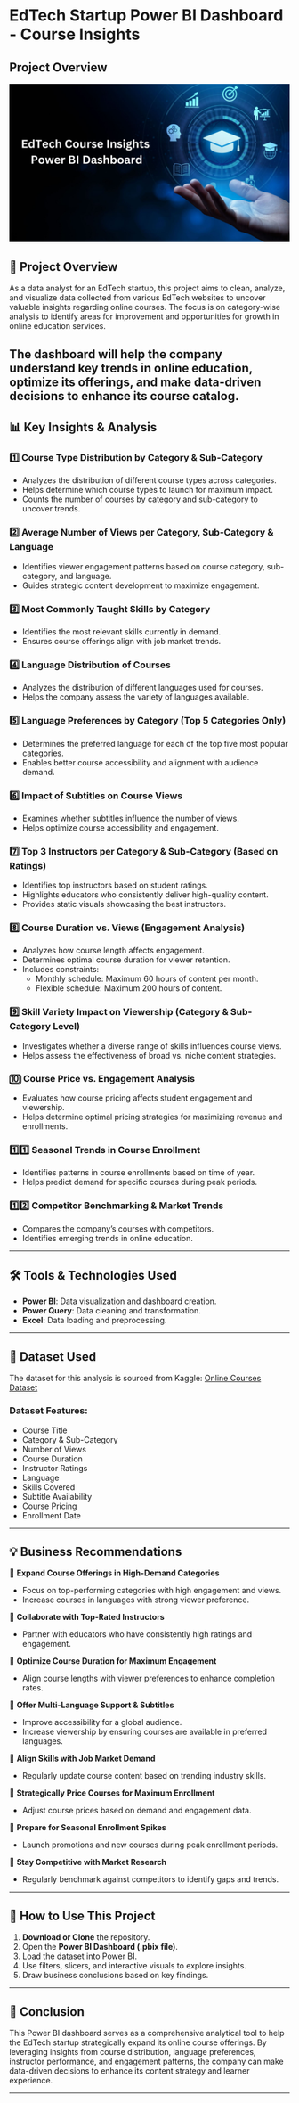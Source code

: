 # EdTech Startup Power BI Dashboard - Course Insights
## Project Overview

![Project Presentation](Photo/Project%20Presentation.jpg)


## 📌 Project Overview
As a data analyst for an EdTech startup, this project aims to clean, analyze, and visualize data collected from various EdTech websites to uncover valuable insights regarding online courses. The focus is on category-wise analysis to identify areas for improvement and opportunities for growth in online education services.

The dashboard will help the company understand key trends in online education, optimize its offerings, and make data-driven decisions to enhance its course catalog.
---

## 📊 Key Insights & Analysis

### 1️⃣ Course Type Distribution by Category & Sub-Category
- Analyzes the distribution of different course types across categories.
- Helps determine which course types to launch for maximum impact.
- Counts the number of courses by category and sub-category to uncover trends.

### 2️⃣ Average Number of Views per Category, Sub-Category & Language
- Identifies viewer engagement patterns based on course category, sub-category, and language.
- Guides strategic content development to maximize engagement.

### 3️⃣ Most Commonly Taught Skills by Category
- Identifies the most relevant skills currently in demand.
- Ensures course offerings align with job market trends.

### 4️⃣ Language Distribution of Courses
- Analyzes the distribution of different languages used for courses.
- Helps the company assess the variety of languages available.

### 5️⃣ Language Preferences by Category (Top 5 Categories Only)
- Determines the preferred language for each of the top five most popular categories.
- Enables better course accessibility and alignment with audience demand.

### 6️⃣ Impact of Subtitles on Course Views
- Examines whether subtitles influence the number of views.
- Helps optimize course accessibility and engagement.

### 7️⃣ Top 3 Instructors per Category & Sub-Category (Based on Ratings)
- Identifies top instructors based on student ratings.
- Highlights educators who consistently deliver high-quality content.
- Provides static visuals showcasing the best instructors.

### 8️⃣ Course Duration vs. Views (Engagement Analysis)
- Analyzes how course length affects engagement.
- Determines optimal course duration for viewer retention.
- Includes constraints:
  - Monthly schedule: Maximum 60 hours of content per month.
  - Flexible schedule: Maximum 200 hours of content.

### 9️⃣ Skill Variety Impact on Viewership (Category & Sub-Category Level)
- Investigates whether a diverse range of skills influences course views.
- Helps assess the effectiveness of broad vs. niche content strategies.

### 🔟 Course Price vs. Engagement Analysis
- Evaluates how course pricing affects student engagement and viewership.
- Helps determine optimal pricing strategies for maximizing revenue and enrollments.

### 1️⃣1️⃣ Seasonal Trends in Course Enrollment
- Identifies patterns in course enrollments based on time of year.
- Helps predict demand for specific courses during peak periods.

### 1️⃣2️⃣ Competitor Benchmarking & Market Trends
- Compares the company’s courses with competitors.
- Identifies emerging trends in online education.

---

## 🛠️ Tools & Technologies Used
- **Power BI**: Data visualization and dashboard creation.
- **Power Query**: Data cleaning and transformation.
- **Excel**: Data loading and preprocessing.

---

## 📂 Dataset Used
The dataset for this analysis is sourced from Kaggle: [Online Courses Dataset](https://www.kaggle.com/datasets/)

### Dataset Features:
- Course Title
- Category & Sub-Category
- Number of Views
- Course Duration
- Instructor Ratings
- Language
- Skills Covered
- Subtitle Availability
- Course Pricing
- Enrollment Date

---

## 💡 Business Recommendations

📌 **Expand Course Offerings in High-Demand Categories**
- Focus on top-performing categories with high engagement and views.
- Increase courses in languages with strong viewer preference.

📌 **Collaborate with Top-Rated Instructors**
- Partner with educators who have consistently high ratings and engagement.

📌 **Optimize Course Duration for Maximum Engagement**
- Align course lengths with viewer preferences to enhance completion rates.

📌 **Offer Multi-Language Support & Subtitles**
- Improve accessibility for a global audience.
- Increase viewership by ensuring courses are available in preferred languages.

📌 **Align Skills with Job Market Demand**
- Regularly update course content based on trending industry skills.

📌 **Strategically Price Courses for Maximum Enrollment**
- Adjust course prices based on demand and engagement data.

📌 **Prepare for Seasonal Enrollment Spikes**
- Launch promotions and new courses during peak enrollment periods.

📌 **Stay Competitive with Market Research**
- Regularly benchmark against competitors to identify gaps and trends.

---

## 🚀 How to Use This Project
1. **Download or Clone** the repository.
2. Open the **Power BI Dashboard (.pbix file)**.
3. Load the dataset into Power BI.
4. Use filters, slicers, and interactive visuals to explore insights.
5. Draw business conclusions based on key findings.

---

## 🎯 Conclusion
This Power BI dashboard serves as a comprehensive analytical tool to help the EdTech startup strategically expand its online course offerings. By leveraging insights from course distribution, language preferences, instructor performance, and engagement patterns, the company can make data-driven decisions to enhance its content strategy and learner experience.

---

